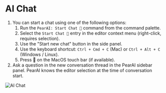 # AI Chat

1. You can start a chat using one of the following options:
   1. Run the `PearAI: Start Chat 💬` command from the command palette.
   1. Select the `Start Chat 💬` entry in the editor context menu (right-click, requires selection).
   1. Use the "Start new chat" button in the side panel.
   1. Use the keyboard shortcut: `Ctrl + Cmd + C` (Mac) or `Ctrl + Alt + C` (Windows / Linux).
   1. Press 💬 on the MacOS touch bar (if available).
2. Ask a question in the new conversation thread in the PearAI sidebar panel. PearAI knows the editor selection at the time of conversation start.

![AI Chat](https://raw.githubusercontent.com/trypear/pearai-app/main/app/vscode/asset/media/screenshot-start-chat.png)
